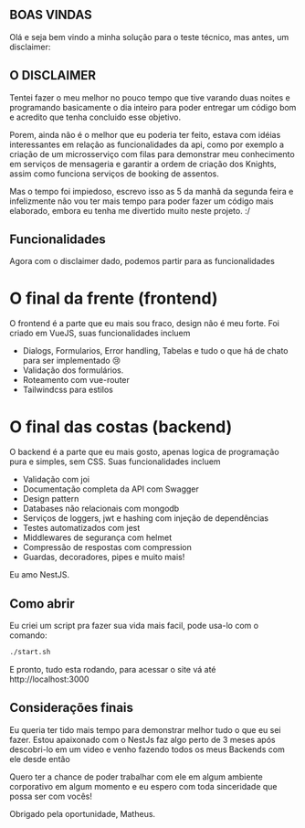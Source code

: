 ## BOAS VINDAS

Olá e seja bem vindo a minha solução para o teste técnico, mas antes, um disclaimer:

## O DISCLAIMER

Tentei fazer o meu melhor no pouco tempo que tive varando duas noites e programando basicamente o dia inteiro para poder entregar um código bom e acredito que tenha concluido esse objetivo.

Porem, ainda não é o melhor que eu poderia ter feito, estava com idéias interessantes em relação as funcionalidades da api, como por exemplo a criação de um microsserviço com filas para demonstrar meu conhecimento em serviços de mensageria e garantir a ordem de criação dos Knights, assim como funciona serviços de booking de assentos.

Mas o tempo foi impiedoso, escrevo isso as 5 da manhã da segunda feira e infelizmente não vou ter mais tempo para poder fazer um código mais elaborado, embora eu tenha me divertido muito neste projeto. :/

## Funcionalidades

Agora com o disclaimer dado, podemos partir para as funcionalidades

# O final da frente (frontend)

O frontend é a parte que eu mais sou fraco, design não é meu forte. Foi criado em VueJS, suas funcionalidades incluem

- Dialogs, Formularios, Error handling, Tabelas e tudo o que há de chato para ser implementado 😢
- Validação dos formulários.
- Roteamento com vue-router
- Tailwindcss para estilos

# O final das costas (backend)

O backend é a parte que eu mais gosto, apenas logica de programação pura e simples, sem CSS. Suas funcionalidades incluem

- Validação com joi
- Documentação completa da API com Swagger
- Design pattern
- Databases não relacionais com mongodb
- Serviços de loggers, jwt e hashing com injeção de dependências
- Testes automatizados com jest
- Middlewares de segurança com helmet
- Compressão de respostas com compression
- Guardas, decoradores, pipes e muito mais!

Eu amo NestJS.

## Como abrir

Eu criei um script pra fazer sua vida mais facil, pode usa-lo com o comando:

```bash
./start.sh
```

E pronto, tudo esta rodando, para acessar o site vá até http://localhost:3000

## Considerações finais

Eu queria ter tido mais tempo para demonstrar melhor tudo o que eu sei fazer. Estou apaixonado com o NestJs faz algo perto de 3 meses após descobri-lo em um video e venho fazendo todos os meus Backends com ele desde então

Quero ter a chance de poder trabalhar com ele em algum ambiente corporativo em algum momento e eu espero com toda sinceridade que possa ser com vocês!

Obrigado pela oportunidade, Matheus.
